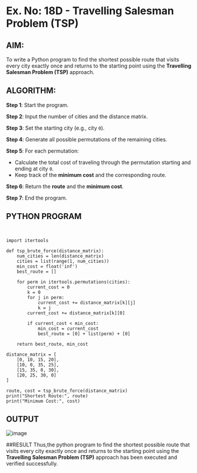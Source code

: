 # Ex. No: 18D - Travelling Salesman Problem (TSP)

## AIM:
To write a Python program to find the shortest possible route that visits every city exactly once and returns to the starting point using the **Travelling Salesman Problem (TSP)** approach.

## ALGORITHM:

**Step 1**: Start the program.

**Step 2**: Input the number of cities and the distance matrix.

**Step 3**: Set the starting city (e.g., city `0`).

**Step 4**: Generate all possible permutations of the remaining cities.

**Step 5**: For each permutation:
- Calculate the total cost of traveling through the permutation starting and ending at city `0`.
- Keep track of the **minimum cost** and the corresponding route.

**Step 6**: Return the **route** and the **minimum cost**.

**Step 7**: End the program.

## PYTHON PROGRAM

```


import itertools

def tsp_brute_force(distance_matrix):
    num_cities = len(distance_matrix)
    cities = list(range(1, num_cities))
    min_cost = float('inf')
    best_route = []

    for perm in itertools.permutations(cities):
        current_cost = 0
        k = 0
        for j in perm:
            current_cost += distance_matrix[k][j]
            k = j
        current_cost += distance_matrix[k][0]

        if current_cost < min_cost:
            min_cost = current_cost
            best_route = [0] + list(perm) + [0]

    return best_route, min_cost

distance_matrix = [
    [0, 10, 15, 20],
    [10, 0, 35, 25],
    [15, 35, 0, 30],
    [20, 25, 30, 0]
]

route, cost = tsp_brute_force(distance_matrix)
print("Shortest Route:", route)
print("Minimum Cost:", cost)

```

## OUTPUT
![image](https://github.com/user-attachments/assets/a9ee464a-74ff-4917-90be-6952f493af86)


##RESULT
Thus,the python program to find the shortest possible route that visits every city exactly once and returns to the starting point using the **Travelling Salesman Problem (TSP)** approach has been executed and verified successfully.
